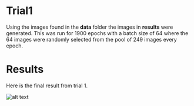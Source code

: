 # Trial1

Using the images found in the **data** folder the images in **results** were generated. This was run for 1900 epochs with a batch size of 64 where the 64 images were randomly selected from the pool of 249 images every epoch.

# Results

Here is the final result from trial 1.

![alt text](https://github.com/albertgarcia7149/Undergraduate-ML-Research/blob/master/GANS/W/CapyGAN/Trial1/results/epoch1900.jpg "Epoch 1900")
